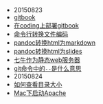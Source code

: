 * 20150823
 * [gitbook](20150823/gitbook.md)
 * [在coding上部署gitbook](20150823/gitbook-coding.md)
 * [命令行转换文件编码](20150823/convert_encoding_console.md)
 * [pandoc转换html为markdown](20150823/pandoc.md)
 * [pandoc转换html为slides](20150823/pandoc_slides.md)
 * [七牛作为静态web服务器](20150823/qiniu_as_webserver.md)
 * [git命令中的`--`是什么意思](20150823/git_double_dash.md)
* 20150824  
 * [如何查看目录大小](20150824/du.md) 	
 * [Mac下启动Apache](20150824/mac-apache.md) 	
